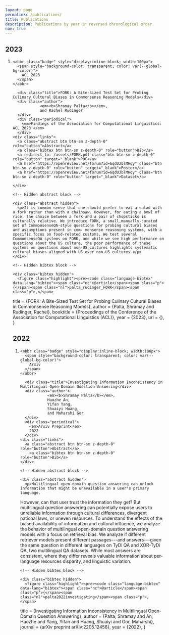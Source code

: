 ```yaml
---
layout: page
permalink: /publications/
title: Publications
description: Publications by year in reversed chronological order.
nav: true
---
```


<!-- Content -->

  <div class="container mt-5">
    <div class="post">

  <article>
    <div class="publications">
    <h2 class="year">2023</h2>
<ol class="bibliography"><li><div class="row">
<div class="col-sm-2 abbr">
  
    
    <abbr class="badge" style="display:inline-block; width:100px">
      <span style="background-color: transparent; color: var(--global-bg-color)">
        ACL 2023
      </span>
    </abbr>
    
  
  </div>

  <div id="palta_rudinger_FORK" class="col-sm-8">
    
      <div class="title">FORK: A Bite-Sized Test Set for Probing Culinary Cultural Biases in Commonsense Reasoning Models</div>
      <div class="author">            
                <em><b>Shramay Palta</b></em>,
                and Rachel Rudinger
      </div>
      <div class="periodical">
        <em>Findings of the Association for Computational Linguistics: ACL 2023 </em>
      </div>
    <div class="links">  
      <a class="abstract btn btn-sm z-depth-0" role="button">Abstract</a>
      <a class="bibtex btn btn-sm z-depth-0" role="button">Bib</a>
      <a redirect_to: /assets/FORK.pdf class="btn btn-sm z-depth-0" role="button" target="_blank">PDF</a>
      <a href="https://openreview.net/forum?id=6qdUJblMHqy" class="btn btn-sm z-depth-0" role="button" target="_blank">Poster</a>
      <a href="https://openreview.net/forum?id=6qdUJblMHqy" class="btn btn-sm z-depth-0" role="button" target="_blank">Dataset</a>

    </div>

    <!-- Hidden abstract block -->
    
    <div class="abstract hidden">
      <p>It is common sense that one should prefer to eat a salad with a fork rather than with a chainsaw. However, for eating a bowl of rice, the choice between a fork and a pair of chopsticks is culturally relative. We introduce FORK, a small,manually-curated set of CommonsenseQA-style questions for probing cultural biases and assumptions present in com- monsense reasoning systems, with a specific focus on food-related customs. We test several CommonsenseQA systems on FORK, and while we see high performance on questions about the US culture, the poor performance of these systems on questions about non-US cultures highlights systematic cultural biases aligned with US over non-US cultures.</p>
    </div>

    <!-- Hidden bibtex block -->
    
    <div class="bibtex hidden">
      <figure class="highlight"><pre><code class="language-bibtex" data-lang="bibtex"><span class="nc">@article</span><span class="p">{</span><span class="nl">palta_rudinger_FORK</span><span class="p">,</span>
  <span class="na">title</span> <span class="p">=</span> <span class="s">{FORK: A Bite-Sized Test Set for Probing Culinary Cultural Biases in Commonsense Reasoning Models}</span><span class="p">,</span>
  <span class="na">author</span> <span class="p">=</span> <span class="s">{Palta, Shramay and Rudinger, Rachel}</span><span class="p">,</span>
  <span class="na">booktitle</span> <span class="p">=</span> <span class="s">{Proceedings of the Conference of the Association for Computational Linguistics (ACL)}</span><span class="p">,</span>
  <span class="na">year</span> <span class="p">=</span> <span class="s">{2023}</span><span class="p">,</span>
  <span class="na">url</span> <span class="p">=</span> <span class="s">{}</span><span class="p">,</span>
<span class="p">}</span></code></pre></figure>
    </div>


  <h2 class="year">2022</h2>
  <ol class="bibliography"><li><div class="row">
  <div class="col-sm-2 abbr">
  
    
    <abbr class="badge" style="display:inline-block; width:100px">
      <span style="background-color: transparent; color: var(--global-bg-color)">
        Arxiv
      </span>
    </abbr>
    
  
  </div>

  <div id="palta2022investigating" class="col-sm-8">
    
      <div class="title">Investigating Information Inconsistency in Multilingual Open-Domain Question Answering</div>
      <div class="author">            
                <em><b>Shramay Palta</b></em>,
                Haozhe An,
                Yifan Yang,
                Shuaiyi Huang,
                and Maharshi Gor
      </div>
      <div class="periodical">
        <em>Arxiv Preprint</em>
        2022
      </div>
    <div class="links">  
      <a class="abstract btn btn-sm z-depth-0" role="button">Abstract</a>
        <a class="bibtex btn btn-sm z-depth-0" role="button">Bib</a>
    </div>

    <!-- Hidden abstract block -->
    
    <div class="abstract hidden">
      <p>Multilingual open-domain question answering can unlock information that might be unavailable in a user's primary language.  
However, can that user trust the information they get? But multilingual question answering can potentially expose users to unreliable information through cultural differences, divergent national laws, or uneven resources. To understand the effects of the biased availability of information and cultural influence, we analyze the behavior of multilingual open-domain question answering models with a focus on retrieval bias. We analyze if different retriever models present different passages---and answers---given the same question in different languages on TyDi QA and XOR-TyDi QA, two multilingual QA datasets. While most answers are consistent, where they differ reveals valuable information about per-language resources disparity, and linguistic variation.</p>
    </div>

    <!-- Hidden bibtex block -->
    
    <div class="bibtex hidden">
      <figure class="highlight"><pre><code class="language-bibtex" data-lang="bibtex"><span class="nc">@article</span><span class="p">{</span><span class="nl">palta2022investigating</span><span class="p">,</span>
  <span class="na">title</span> <span class="p">=</span> <span class="s">{Investigating Information Inconsistency in Multilingual Open-Domain Question Answering}</span><span class="p">,</span>
  <span class="na">author</span> <span class="p">=</span> <span class="s">{Palta, Shramay and An, Haozhe and Yang, Yifan and Huang, Shuaiyi and Gor, Maharshi}</span><span class="p">,</span>
  <span class="na">journal</span> <span class="p">=</span> <span class="s">{arXiv preprint arXiv:2205.12456}</span><span class="p">,</span>
  <span class="na">year</span> <span class="p">=</span> <span class="s">{2022}</span><span class="p">,</span>
<span class="p">}</span></code></pre></figure>
    </div>
    
<!-- Add more here -->
  </div>
</div>
</li></ol>
</div></article>
</div></div>